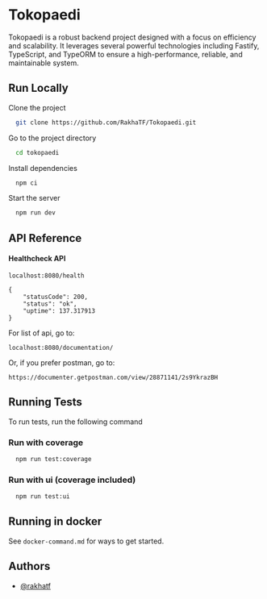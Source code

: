 
# Tokopaedi

Tokopaedi is a robust backend project designed with a focus on efficiency and scalability. It leverages several powerful technologies including Fastify, TypeScript, and TypeORM to ensure a high-performance, reliable, and maintainable system.


## Run Locally

Clone the project

```bash
  git clone https://github.com/RakhaTF/Tokopaedi.git
```

Go to the project directory

```bash
  cd tokopaedi
```

Install dependencies

```bash
  npm ci
```

Start the server

```bash
  npm run dev
```


## API Reference

#### Healthcheck API
```
localhost:8080/health

{
    "statusCode": 200,
    "status": "ok",
    "uptime": 137.317913
}
```

For list of api, go to:
```
localhost:8080/documentation/
```
Or, if you prefer postman, go to:
```
https://documenter.getpostman.com/view/28871141/2s9YkrazBH
```


## Running Tests

To run tests, run the following command

### Run with coverage
```bash
  npm run test:coverage
```

### Run with ui (coverage included)
```bash
  npm run test:ui
```


## Running in docker

See `docker-command.md` for ways to get started.


## Authors

- [@rakhatf](https://www.github.com/rakhatf)

